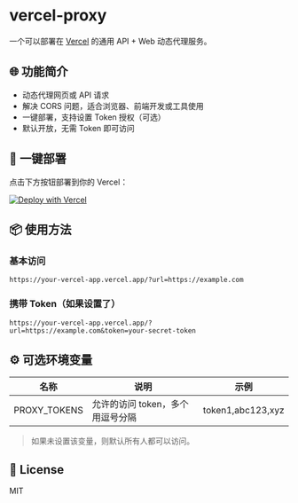 # vercel-proxy

一个可以部署在 [Vercel](https://vercel.com) 的通用 API + Web 动态代理服务。

## 🌐 功能简介

- 动态代理网页或 API 请求
- 解决 CORS 问题，适合浏览器、前端开发或工具使用
- 一键部署，支持设置 Token 授权（可选）
- 默认开放，无需 Token 即可访问

## 🚀 一键部署

点击下方按钮部署到你的 Vercel：

[![Deploy with Vercel](https://vercel.com/button)](https://vercel.com/new/git/external?repository-url=https://github.com/your-username/vercel-api-web-proxy)

## 📦 使用方法

### 基本访问

```
https://your-vercel-app.vercel.app/?url=https://example.com
```

### 携带 Token（如果设置了）

```
https://your-vercel-app.vercel.app/?url=https://example.com&token=your-secret-token
```

## ⚙️ 可选环境变量

| 名称 | 说明 | 示例 |
|------|------|------|
| PROXY_TOKENS | 允许的访问 token，多个用逗号分隔 | token1,abc123,xyz |

> 如果未设置该变量，则默认所有人都可以访问。

## 📄 License

MIT
